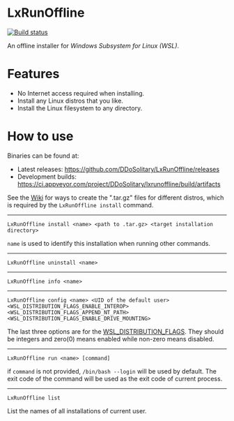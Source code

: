 # LxRunOffline

[![Build status](https://ci.appveyor.com/api/projects/status/wnqrsjk1rdc1cmpn?svg=true)](https://ci.appveyor.com/project/ddosolitary/lxrunoffline)

An offline installer for *Windows Subsystem for Linux (WSL)*.

# Features

- No Internet access required when installing.
- Install any Linux distros that you like.
- Install the Linux filesystem to any directory.

# How to use

Binaries can be found at:
- Latest releases: https://github.com/DDoSolitary/LxRunOffline/releases
- Development builds: https://ci.appveyor.com/project/DDoSolitary/lxrunoffline/build/artifacts

See the [Wiki](https://github.com/DDoSolitary/LxRunOffline/wiki) for ways to create the ".tar.gz" files for different distros, which is required by the `LxRunOffline install` command.

---

```
LxRunOffline install <name> <path to .tar.gz> <target installation directory>
```

`name` is used to identify this installation when running other commands.

---

```
LxRunOffline uninstall <name>
```

---

```
LxRunOffline info <name>
```

---

```
LxRunOffline config <name> <UID of the default user> <WSL_DISTRIBUTION_FLAGS_ENABLE_INTEROP> <WSL_DISTRIBUTION_FLAGS_APPEND_NT_PATH> <WSL_DISTRIBUTION_FLAGS_ENABLE_DRIVE_MOUNTING>
```

The last three options are for the [WSL_DISTRIBUTION_FLAGS](https://msdn.microsoft.com/en-us/library/windows/desktop/mt826872(v=vs.85).aspx). They should be integers and zero(0) means enabled while non-zero means disabled.

---

```
LxRunOffline run <name> [command]
```

if `command` is not provided, `/bin/bash --login` will be used by default. The exit code of the command will be used as the exit code of current process.

---

```
LxRunOffline list
```

List the names of all installations of current user.
